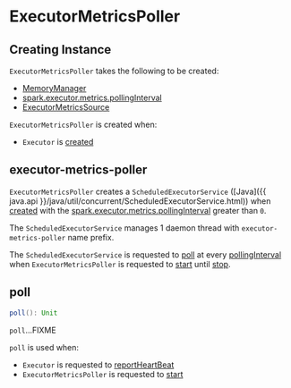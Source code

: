 # ExecutorMetricsPoller

## Creating Instance

`ExecutorMetricsPoller` takes the following to be created:

* <span id="memoryManager"> [MemoryManager](../memory/MemoryManager.md)
* <span id="pollingInterval"> [spark.executor.metrics.pollingInterval](../configuration-properties.md#spark.executor.metrics.pollingInterval)
* <span id="executorMetricsSource"> [ExecutorMetricsSource](ExecutorMetricsSource.md)

`ExecutorMetricsPoller` is created when:

* `Executor` is [created](Executor.md#metricsPoller)

## <span id="poller"> executor-metrics-poller

`ExecutorMetricsPoller` creates a `ScheduledExecutorService` ([Java]({{ java.api }}/java/util/concurrent/ScheduledExecutorService.html)) when [created](#creating-instance) with the [spark.executor.metrics.pollingInterval](#pollingInterval) greater than `0`.

The `ScheduledExecutorService` manages 1 daemon thread with `executor-metrics-poller` name prefix.

The `ScheduledExecutorService` is requested to [poll](#poll) at every [pollingInterval](#pollingInterval) when `ExecutorMetricsPoller` is requested to [start](#start) until [stop](#stop).

## <span id="poll"> poll

```scala
poll(): Unit
```

`poll`...FIXME

`poll` is used when:

* `Executor` is requested to [reportHeartBeat](Executor.md#reportHeartBeat)
* `ExecutorMetricsPoller` is requested to [start](#start)
